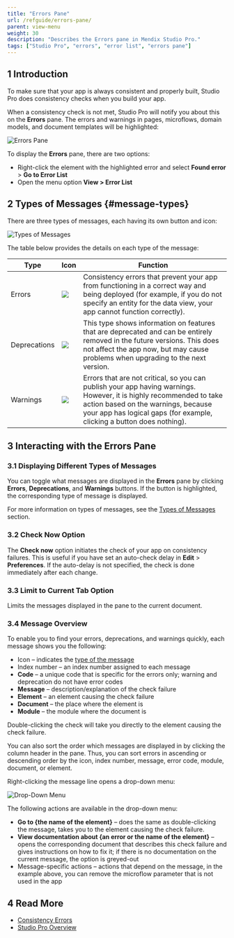 ```yaml
---
title: "Errors Pane"
url: /refguide/errors-pane/
parent: view-menu
weight: 30
description: "Describes the Errors pane in Mendix Studio Pro."
tags: ["Studio Pro", "errors", "error list", "errors pane"]
---
```


## 1 Introduction 

To make sure that your app is always consistent and properly built, Studio Pro does consistency checks when you build your app. 

When a consistency check is not met, Studio Pro will notify you about this on the **Errors** pane. The errors and warnings in pages, microflows, domain models, and document templates will be highlighted: 

![Errors Pane](/attachments/refguide/modeling/menus/view-menu/errors-pane/errors-pane.png)

To display the **Errors** pane, there are two options:

* Right-click the element with the highlighted error and select **Found error** > **Go to Error List**
* Open the menu option **View > Error List**

## 2 Types of Messages {#message-types}

There are three types of messages, each having its own button and icon:

![Types of Messages](/attachments/refguide/modeling/menus/view-menu/errors-pane/types-of-messages.png)

The table below provides the details on each type of the message:

| Type         | Icon                                              | Function                                                     |
| ------------ | ------------------------------------------------- | ------------------------------------------------------------ |
| Errors       | ![](/attachments/refguide/modeling/menus/view-menu/errors-pane/error-icon.png)       | Consistency errors that prevent your app from functioning in a correct way and being deployed (for example, if you do not specify an entity for the data view, your app cannot function correctly). |
| Deprecations | ![](/attachments/refguide/modeling/menus/view-menu/errors-pane/deprecation-icon.png) | This type shows information on features that are deprecated and can be entirely removed in the future versions. This does not affect the app now, but may cause problems when upgrading to the next version. |
| Warnings     | ![](/attachments/refguide/modeling/menus/view-menu/errors-pane/warning-icon.png)     | Errors that are not critical, so you can publish your app having warnings. However, it is highly recommended to take action based on the warnings, because your app has logical gaps (for example, clicking a button does nothing). |

## 3 Interacting with the Errors Pane

### 3.1 Displaying Different Types of Messages

You can toggle what messages are displayed in the **Errors** pane by clicking **Errors**, **Deprecations**, and **Warnings** buttons. If the button is highlighted, the corresponding type of message is displayed.

For more information on types of messages, see the [Types of Messages](#message-types) section. 

### 3.2 Check Now Option

The **Check now** option initiates the check of your app on consistency failures. This is useful if you have set an auto-check delay in **Edit** > **Preferences**. If the auto-delay is not specified, the check is done immediately after each change. 

### 3.3 Limit to Current Tab Option

Limits the messages displayed in the pane to the current document. 

### 3.4 Message Overview

To enable you to find your errors, deprecations, and warnings quickly, each message shows you the following:

* Icon – indicates the [type of the message](#message-types)
* Index number – an index number assigned to each message 
* **Code** – a unique code that is specific for the errors only; warning and deprecation do not have  error codes
* **Message** –  description/explanation of the check failure
* **Element** – an element causing the check failure
* **Document** – the place where the element is
* **Module** – the module where the document is

Double-clicking the check will take you directly to the element causing the check failure.

You can also sort the order which messages are displayed in by clicking the column header in the pane. Thus, you can sort errors in ascending or descending order by the icon, index number, message, error code, module, document, or element.  

Right-clicking the message line opens a drop-down menu:

![Drop-Down Menu](/attachments/refguide/modeling/menus/view-menu/errors-pane/drop-down-menu.png)

The following actions are available in the drop-down menu:

* **Go to {the name of the element}** – does the same as double-clicking the message, takes you to the element causing the check failure.
* **View documentation about {an error or the name of the element}** – opens the corresponding document that describes this check failure and gives instructions on how to fix it; if there is no documentation on the current message, the option is greyed-out
* Message-specific actions – actions that depend on the message, in the example above, you can remove the microflow parameter that is not used in the app

##  4 Read More

* [Consistency Errors](/refguide/consistency-errors/)
* [Studio Pro Overview](/refguide/studio-pro-overview/)
